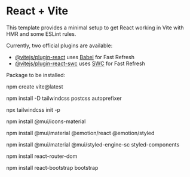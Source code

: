 # React + Vite

This template provides a minimal setup to get React working in Vite with HMR and some ESLint rules.

Currently, two official plugins are available:

- [@vitejs/plugin-react](https://github.com/vitejs/vite-plugin-react/blob/main/packages/plugin-react/README.md) uses [Babel](https://babeljs.io/) for Fast Refresh
- [@vitejs/plugin-react-swc](https://github.com/vitejs/vite-plugin-react-swc) uses [SWC](https://swc.rs/) for Fast Refresh


Package to be installed:

npm create vite@latest

npm install -D tailwindcss postcss autoprefixer

npx tailwindcss init -p

npm install @mui/icons-material

npm install @mui/material @emotion/react @emotion/styled

npm install @mui/material @mui/styled-engine-sc styled-components

npm install react-router-dom

npm install react-bootstrap bootstrap
